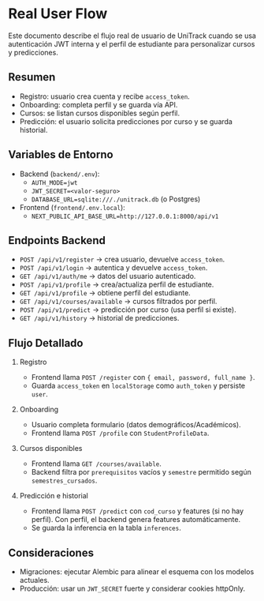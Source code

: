 # Real User Flow

Este documento describe el flujo real de usuario de UniTrack cuando se usa autenticación JWT interna y el perfil de estudiante para personalizar cursos y predicciones.

## Resumen
- Registro: usuario crea cuenta y recibe `access_token`.
- Onboarding: completa perfil y se guarda vía API.
- Cursos: se listan cursos disponibles según perfil.
- Predicción: el usuario solicita predicciones por curso y se guarda historial.

## Variables de Entorno
- Backend (`backend/.env`):
  - `AUTH_MODE=jwt`
  - `JWT_SECRET=<valor-seguro>`
  - `DATABASE_URL=sqlite:///./unitrack.db` (o Postgres)
- Frontend (`frontend/.env.local`):
  - `NEXT_PUBLIC_API_BASE_URL=http://127.0.0.1:8000/api/v1`

## Endpoints Backend
- `POST /api/v1/register` → crea usuario, devuelve `access_token`.
- `POST /api/v1/login` → autentica y devuelve `access_token`.
- `GET /api/v1/auth/me` → datos del usuario autenticado.
- `POST /api/v1/profile` → crea/actualiza perfil de estudiante.
- `GET /api/v1/profile` → obtiene perfil del estudiante.
- `GET /api/v1/courses/available` → cursos filtrados por perfil.
- `POST /api/v1/predict` → predicción por curso (usa perfil si existe).
- `GET /api/v1/history` → historial de predicciones.

## Flujo Detallado
1) Registro
   - Frontend llama `POST /register` con `{ email, password, full_name }`.
   - Guarda `access_token` en `localStorage` como `auth_token` y persiste `user`.

2) Onboarding
   - Usuario completa formulario (datos demográficos/Académicos).
   - Frontend llama `POST /profile` con `StudentProfileData`.

3) Cursos disponibles
   - Frontend llama `GET /courses/available`.
   - Backend filtra por `prerequisitos` vacíos y `semestre` permitido según `semestres_cursados`.

4) Predicción e historial
   - Frontend llama `POST /predict` con `cod_curso` y features (si no hay perfil). Con perfil, el backend genera features automáticamente.
   - Se guarda la inferencia en la tabla `inferences`.

## Consideraciones
- Migraciones: ejecutar Alembic para alinear el esquema con los modelos actuales.
- Producción: usar un `JWT_SECRET` fuerte y considerar cookies httpOnly.

